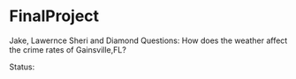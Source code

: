 # FinalProject
Jake, Lawernce Sheri and Diamond
Questions: 
How does the weather affect the crime rates of Gainsville,FL?

Status:
